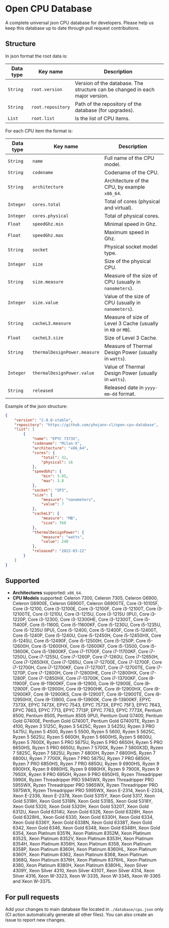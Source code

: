 # Open CPU Database

A complete universal json CPU database for developers.
Please help us keep this database up to date through pull request contributions.


## Structure

In json format the root data is:

| Data type | Key name          | Description                                                                  |
|-----------|-------------------|------------------------------------------------------------------------------|
| `String`  | `root.version`    | Version of the database. The structure can be changed in each major version. |
| `String`  | `root.repository` | Path of the repository of the database (for upgrades).                       |
| `List`    | `root.list`       | Is the list of CPU items.                                                    |

For each CPU item the format is:

| Data type | Key name                     | Description                                                 |
|-----------|------------------------------|-------------------------------------------------------------|
| `String`  | `name`                       | Full name of the CPU model.                                 |
| `String`  | `codename`                   | Codename of the CPU.                                        |
| `String`  | `architecture`               | Architecture of the CPU, by example `x86_64`.               |
| `Integer` | `cores.total`                | Total of cores (physical and virtual).                      |
| `Integer` | `cores.physical`             | Total of physical cores.                                    |
| `Float`   | `speedGhz.min`               | Minimal speed in Ghz.                                       |
| `Float`   | `speedGhz.max`               | Maximum speed in Ghz.                                       |
| `String`  | `socket`                     | Physical socket model type.                                 | 
| `Integer` | `size`                       | Size of the physical CPU.                                   |
| `String`  | `size.measure`               | Measure of the size of CPU (usually in `nanometers`).       |
| `Integer` | `size.value`                 | Value of the size of CPU (usually in `nanometers`).         |
| `String`  | `cacheL3.measure`            | Measure of size of Level 3 Cache (usually in `KB` or `MB`). |
| `Float`   | `cacheL3.size`               | Size of Level 3 Cache.                                      |
| `String`  | `thermalDesignPower.measure` | Measure of Thermal Design Power (usually in `watts`).       | 
| `Integer` | `thermalDesignPower.value`   | Value of Thermal Design Power (usually in `watts`).         |
| `String`  | `released`                   | Released date in `yyyy-mm-dd` format.                       |

Example of the json structure:

```json
{
    "version": "2.0.0-stable",
    "repository": "https://github.com/yhojann-cl/open-cpu-database",
    "list": [
        {
            "name": "EPYC 7373X",
            "codename": "Milan-X",
            "architecture": "x86_64",
            "cores": {
                "total": 32,
                "physical": 16
            },
            "speedGhz": {
                "min": 3.05,
                "max": 3.8
            },
            "socket": "SP3",
            "size": {
                "measure": "nanometers",
                "value": 7
            },
            "cacheL3": {
                "measure": "MB",
                "size": 768
            },
            "thermalDesignPower": {
                "measure": "watts",
                "value": 240
            },
            "released": "2022-03-22"
        }
    ]
}
```

## Supported

- **Architectures** supported: `x86_64`.
- **CPU Models** supported: Celeron 7300, Celeron 7305, Celeron G6900, Celeron G6900E, Celeron G6900T, Celeron G6900TE, Core i3-10105F, Core i3-12100, Core i3-12100E, Core i3-12100F, Core i3-12100T, Core i3-12100TE, Core i3-1210U, Core i3-1215U, Core i3-1215U (IPU), Core i3-1220P, Core i3-12300, Core i3-12300HE, Core i3-12300T, Core i5-11400F, Core i5-11600, Core i5-11600KF, Core i5-1230U, Core i5-1235U, Core i5-1235U (IPU), Core i5-12400, Core i5-12400F, Core i5-12400T, Core i5-1240P, Core i5-1240U, Core i5-12450H, Core i5-12450HX, Core i5-1245U, Core i5-12490F, Core i5-12500H, Core i5-1250P, Core i5-12600H, Core i5-12600HX, Core i5-12600KF, Core i5-13500, Core i5-13600K, Core i5-13600KF, Core i7-11700F, Core i7-11700KF, Core i7-1250U, Core i7-1255U, Core i7-1260P, Core i7-1260U, Core i7-12650H, Core i7-12650HX, Core i7-1265U, Core i7-12700E, Core i7-12700F, Core i7-12700H, Core i7-12700KF, Core i7-12700T, Core i7-12700TE, Core i7-1270P, Core i7-12800H, Core i7-12800HE, Core i7-12800HX, Core i7-1280P, Core i7-12850HX, Core i7-13700K, Core i7-13700KF, Core i9-11900F, Core i9-11900KF, Core i9-12900, Core i9-12900E, Core i9-12900F, Core i9-12900H, Core i9-12900HK, Core i9-12900HX, Core i9-12900KF, Core i9-12900KS, Core i9-12900T, Core i9-12900TE, Core i9-12950HX, Core i9-13900, Core i9-13900K, Core i9-13900KF, EPYC 7373X, EPYC 7473X, EPYC 7543, EPYC 7573X, EPYC 75F3, EPYC 7643, EPYC 7663, EPYC 7713, EPYC 7713P, EPYC 7763, EPYC 7773X, Pentium 8500, Pentium 8505, Pentium 8505 (IPU), Pentium Gold G7400, Pentium Gold G7400E, Pentium Gold G7400T, Pentium Gold G7400TE, Ryzen 3 4100, Ryzen 3 5125C, Ryzen 3 5425C, Ryzen 3 5425U, Ryzen 3 PRO 5475U, Ryzen 5 4500, Ryzen 5 5500, Ryzen 5 5600, Ryzen 5 5625C, Ryzen 5 5625U, Ryzen 5 6600H, Ryzen 5 6600HS, Ryzen 5 6600U, Ryzen 5 7600X, Ryzen 5 PRO 5675U, Ryzen 5 PRO 6650H, Ryzen 5 PRO 6650HS, Ryzen 5 PRO 6650U, Ryzen 7 5700X, Ryzen 7 5800X3D, Ryzen 7 5825C, Ryzen 7 5825U, Ryzen 7 6800H, Ryzen 7 6800HS, Ryzen 7 6800U, Ryzen 7 7700X, Ryzen 7 PRO 5875U, Ryzen 7 PRO 6850H, Ryzen 7 PRO 6850HS, Ryzen 7 PRO 6850U, Ryzen 9 6900HS, Ryzen 9 6900HX, Ryzen 9 6980HS, Ryzen 9 6980HX, Ryzen 9 7900X, Ryzen 9 7950X, Ryzen 9 PRO 6950H, Ryzen 9 PRO 6950HS, Ryzen Threadripper 5990X, Ryzen Threadripper PRO 5945WX, Ryzen Threadripper PRO 5955WX, Ryzen Threadripper PRO 5965WX, Ryzen Threadripper PRO 5975WX, Ryzen Threadripper PRO 5995WX, Xeon E-2314, Xeon E-2334, Xeon E-2336, Xeon E-2378, Xeon Gold 5315Y, Xeon Gold 5317, Xeon Gold 5318H, Xeon Gold 5318N, Xeon Gold 5318S, Xeon Gold 5318Y, Xeon Gold 5320, Xeon Gold 5320H, Xeon Gold 5320T, Xeon Gold 6312U, Xeon Gold 6314U, Xeon Gold 6326, Xeon Gold 6328H, Xeon Gold 6328HL, Xeon Gold 6330, Xeon Gold 6330H, Xeon Gold 6334, Xeon Gold 6336Y, Xeon Gold 6338N, Xeon Gold 6338T, Xeon Gold 6342, Xeon Gold 6346, Xeon Gold 6348, Xeon Gold 6348H, Xeon Gold 6354, Xeon Platinum 8351N, Xeon Platinum 8352M, Xeon Platinum 8352S, Xeon Platinum 8352V, Xeon Platinum 8353H, Xeon Platinum 8354H, Xeon Platinum 8356H, Xeon Platinum 8358, Xeon Platinum 8358P, Xeon Platinum 8360H, Xeon Platinum 8360HL, Xeon Platinum 8360Y, Xeon Platinum 8362, Xeon Platinum 8368, Xeon Platinum 8368Q, Xeon Platinum 8376H, Xeon Platinum 8376HL, Xeon Platinum 8380, Xeon Platinum 8380H, Xeon Platinum 8380HL, Xeon Silver 4309Y, Xeon Silver 4310, Xeon Silver 4310T, Xeon Silver 4314, Xeon Silver 4316, Xeon W-3323, Xeon W-3335, Xeon W-3345, Xeon W-3365 and Xeon W-3375.


## For pull requests

Add your changes to main database file located in `./database/cpu.json` only (CI action automatically generate all other files).
You can also create an issue to report new changes.
